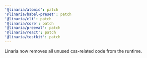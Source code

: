 ```yaml
---
'@linaria/atomic': patch
'@linaria/babel-preset': patch
'@linaria/cli': patch
'@linaria/core': patch
'@linaria/preeval': patch
'@linaria/react': patch
'@linaria/testkit': patch
---
```


Linaria now removes all unused css-related code from the runtime.
